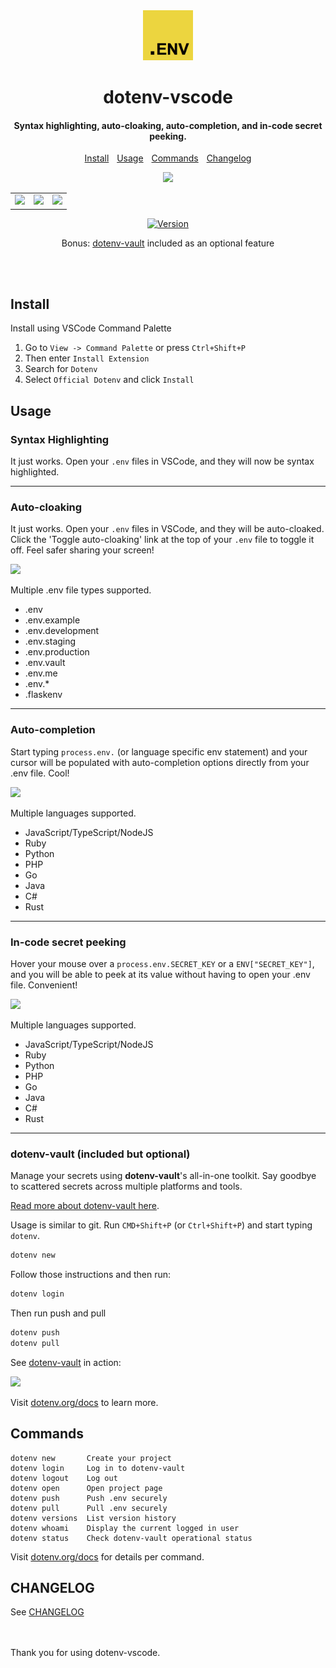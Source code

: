 <div align="center">
  <a href="https://dotenv.org/docs?r=8"><img src="https://raw.githubusercontent.com/motdotla/dotenv/master/dotenv.png" alt="dotenv-vscode" width="80" height="80"></a>
  <h1>dotenv-vscode</h1>
  <h4 align="center">Syntax highlighting, auto-cloaking, auto-completion, and in-code secret peeking.</h4>

  <p align="center">
    <a href="#install">Install</a>
    <img src="https://img.spacergif.org/v1/spacer.gif" width="5" height="1">
    <a href="#usage">Usage</a>
    <img src="https://img.spacergif.org/v1/spacer.gif" width="5" height="1">
    <a href="#commands" target="_blank">Commands</a>
    <img src="https://img.spacergif.org/v1/spacer.gif" width="5" height="1">
    <a href="#changelog" target="_blank">Changelog</a>
  </p>

  <a href="https://marketplace.visualstudio.com/items?itemName=dotenv.dotenv-vscode">
    <img src="https://res.cloudinary.com/dotenv-org/image/upload/v1679517963/dotenv-official_eiww2o.png"/>
  </a>

  <table>
    <tr>
      <td>
        <a href="https://res.cloudinary.com/dotenv-org/image/upload/v1679528507/dotenv-vscode-autocloaking_kpr0ly.png"><img src="https://res.cloudinary.com/dotenv-org/image/upload/v1679528507/dotenv-vscode-autocloaking_kpr0ly.png"/></a>
      </td>
      <td>
        <a href="https://res.cloudinary.com/dotenv-org/image/upload/v1679528507/dotenv-vscode-autocompletion_rqlanf.png"><img src="https://res.cloudinary.com/dotenv-org/image/upload/v1679528507/dotenv-vscode-autocompletion_rqlanf.png"/></a>
      </td>
      <td>
        <a href="https://res.cloudinary.com/dotenv-org/image/upload/v1679528506/dotenv-vscode-secretpeeking_byznii.png"><img src="https://res.cloudinary.com/dotenv-org/image/upload/v1679528506/dotenv-vscode-secretpeeking_byznii.png"/></a>
      </td>
    </tr>
  </table>

  <a href="https://github.com/dotenv-org/dotenv-vscode"><img src="https://img.shields.io/visual-studio-marketplace/v/dotenv.dotenv-vscode?label=VS%20Marketplace&logo=visual-studio-code" alt="Version"></a>

  <p>Bonus: <a href="https://dotenv.org" target="_blank">dotenv-vault</a> included as an optional feature</p>
  <br/>
  <br/>
</div>

## Install

Install using VSCode Command Palette

1. Go to `View -> Command Palette` or press `Ctrl+Shift+P`
2. Then enter `Install Extension`
3. Search for `Dotenv`
4. Select `Official Dotenv` and click `Install`

## Usage

### Syntax Highlighting

It just works. Open your `.env` files in VSCode, and they will now be syntax highlighted.

<hr/>

### Auto-cloaking

It just works. Open your `.env` files in VSCode, and they will be auto-cloaked. Click the 'Toggle auto-cloaking' link at the top of your `.env` file to toggle it off. Feel safer sharing your screen!

<img src="https://res.cloudinary.com/dotenv-org/image/upload/v1664140588/toggle_itemcq.gif">

Multiple .env file types supported.

* .env
* .env.example
* .env.development
* .env.staging
* .env.production
* .env.vault
* .env.me
* .env.*
* .flaskenv

<hr/>

### Auto-completion

Start typing `process.env.` (or language specific env statement) and your cursor will be populated with auto-completion options directly from your .env file. Cool!

<img src="https://res.cloudinary.com/dotenv-org/image/upload/v1664140944/autocomplete_snic6t.gif"/>

Multiple languages supported.

* JavaScript/TypeScript/NodeJS
* Ruby
* Python
* PHP
* Go
* Java
* C#
* Rust

<hr/>

### In-code secret peeking

Hover your mouse over a `process.env.SECRET_KEY` or a `ENV["SECRET_KEY"]`, and you will be able to peek at its value without having to open your .env file. Convenient!

<img src="https://res.cloudinary.com/dotenv-org/image/upload/v1664141169/secret-peeking_byzwex.gif"/>

Multiple languages supported.

* JavaScript/TypeScript/NodeJS
* Ruby
* Python
* PHP
* Go
* Java
* C#
* Rust

<hr/>

### dotenv-vault (included but optional)

Manage your secrets using <strong>dotenv-vault</strong>'s all-in-one toolkit. Say goodbye to scattered secrets across multiple platforms and tools.

<a href="https://dotenv.org/" target="_blank">Read more about dotenv-vault here</a>. 

Usage is similar to git. Run `CMD+Shift+P` (or `Ctrl+Shift+P`) and start typing `dotenv`.

```bash
dotenv new
```

Follow those instructions and then run:

```bash
dotenv login
```

Then run push and pull

```bash
dotenv push
dotenv pull
```

See <a href="https://dotenv.org" target="_blank">dotenv-vault</a> in action:

<img src="https://raw.githubusercontent.com/dotenv-org/dotenv-vscode/master/overview.gif">

Visit [dotenv.org/docs](https://www.dotenv.org/docs/security/overview?r=8) to learn more.

## Commands

```
dotenv new       Create your project
dotenv login     Log in to dotenv-vault
dotenv logout    Log out
dotenv open      Open project page
dotenv push      Push .env securely
dotenv pull      Pull .env securely
dotenv versions  List version history
dotenv whoami    Display the current logged in user
dotenv status    Check dotenv-vault operational status
```

Visit [dotenv.org/docs](https://www.dotenv.org/docs/dotenv-vault?r=8) for details per command.

## CHANGELOG

See [CHANGELOG](CHANGELOG.md)

<br/>
<br/>
Thank you for using dotenv-vscode.
